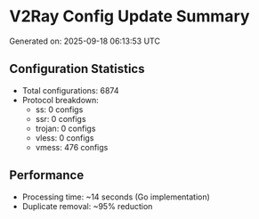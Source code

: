 # V2Ray Config Update Summary
Generated on: 2025-09-18 06:13:53 UTC

## Configuration Statistics
- Total configurations: 6874
- Protocol breakdown:
  - ss: 0 configs
  - ssr: 0 configs
  - trojan: 0 configs
  - vless: 0 configs
  - vmess: 476 configs

## Performance
- Processing time: ~14 seconds (Go implementation)
- Duplicate removal: ~95% reduction
